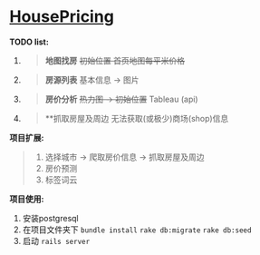 
# [HousePricing](https://github.com/PENGZhaoqing/HousePricing)

**TODO list:**
1. > __地图找房__ ~~初始位置  首页地图每平米价格~~

2. > **房源列表**
基本信息 -> 图片

3. > **房价分析**
~~热力图 -> 初始位置~~
Tableau (api)

1. > **抓取房屋及周边
无法获取(或极少)商场(shop)信息



**项目扩展:**
> 1. 选择城市 -> 爬取房价信息 -> 抓取房屋及周边
> 2. 房价预测
> 3. 标签词云


**项目使用:**
1. 安装postgresql
2. 在项目文件夹下
`bundle install`
`rake db:migrate`
`rake db:seed`
3. 启动
`rails server`
